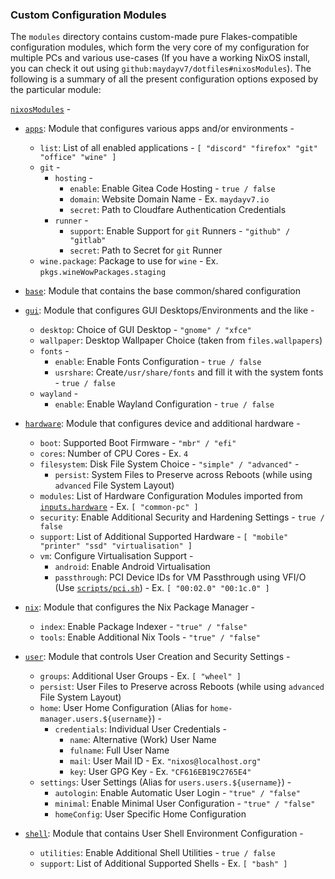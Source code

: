 ### Custom Configuration Modules

The `modules` directory contains custom-made pure Flakes-compatible configuration modules, which form the very core of my configuration for multiple PCs and various use-cases (If you have a working NixOS install, you can check it out using `github:maydayv7/dotfiles#nixosModules`). The following is a summary of all the present configuration options exposed by the particular module:

[`nixosModules`](./default.nix) -

- [`apps`](./apps): Module that configures various apps and/or environments -

  - `list`: List of all enabled applications - `[ "discord" "firefox" "git" "office" "wine" ]`
  - `git` -
    - `hosting` -
      - `enable`: Enable Gitea Code Hosting - `true / false`
      - `domain`: Website Domain Name - Ex. `maydayv7.io`
      - `secret`: Path to Cloudfare Authentication Credentials
    - `runner` -
      - `support`: Enable Support for `git` Runners - `"github" / "gitlab"`
      - `secret`: Path to Secret for `git` Runner
  - `wine.package`: Package to use for `wine` - Ex. `pkgs.wineWowPackages.staging`

- [`base`](./base): Module that contains the base common/shared configuration

- [`gui`](./gui): Module that configures GUI Desktops/Environments and the like -

  - `desktop`: Choice of GUI Desktop - `"gnome" / "xfce"`
  - `wallpaper`: Desktop Wallpaper Choice (taken from `files.wallpapers`)
  - `fonts` -
    - `enable`: Enable Fonts Configuration - `true / false`
    - `usrshare`: Create`/usr/share/fonts` and fill it with the system fonts - `true / false`
  - `wayland` -
    - `enable`: Enable Wayland Configuration - `true / false`

- [`hardware`](./hardware): Module that configures device and additional hardware -

  - `boot`: Supported Boot Firmware - `"mbr" / "efi"`
  - `cores`: Number of CPU Cores - Ex. `4`
  - `filesystem`: Disk File System Choice - `"simple" / "advanced"` -
    - `persist`: System Files to Preserve across Reboots (while using `advanced` File System Layout)
  - `modules`: List of Hardware Configuration Modules imported from [`inputs.hardware`](https://github.com/nixos/nixos-hardware) - Ex. `[ "common-pc" ]`
  - `security`: Enable Additional Security and Hardening Settings - `true / false`
  - `support`: List of Additional Supported Hardware - `[ "mobile" "printer" "ssd" "virtualisation" ]`
  - `vm`: Configure Virtualisation Support -
    - `android`: Enable Android Virtualisation
    - `passthrough`: PCI Device IDs for VM Passthrough using VFI/O (Use [`scripts/pci.sh`](../scripts/pci.sh)) - Ex. `[ "00:02.0" "00:1c.0" ]`

- [`nix`](./nix): Module that configures the Nix Package Manager -

  - `index`: Enable Package Indexer - `"true" / "false"`
  - `tools`: Enable Additional Nix Tools - `"true" / "false"`

- [`user`](./user): Module that controls User Creation and Security Settings -

  - `groups`: Additional User Groups - Ex. `[ "wheel" ]`
  - `persist`: User Files to Preserve across Reboots (while using `advanced` File System Layout)
  - `home`: User Home Configuration (Alias for `home-manager.users.${username}`) -
    - `credentials`: Individual User Credentials -
      - `name`: Alternative (Work) User Name
      - `fulname`: Full User Name
      - `mail`: User Mail ID - Ex. `"nixos@localhost.org"`
      - `key`: User GPG Key - Ex. `"CF616EB19C2765E4"`
  - `settings`: User Settings (Alias for `users.users.${username}`) -
    - `autologin`: Enable Automatic User Login - `"true" / "false"`
    - `minimal`: Enable Minimal User Configuration - `"true" / "false"`
    - `homeConfig`: User Specific Home Configuration

- [`shell`](./shell): Module that contains User Shell Environment Configuration -
  - `utilities`: Enable Additional Shell Utilities - `true / false`
  - `support`: List of Additional Supported Shells - Ex. `[ "bash" ]`
